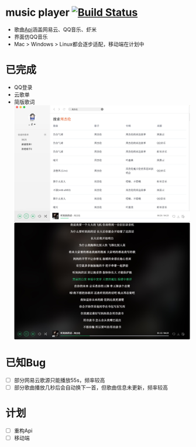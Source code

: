 # music player [![Build Status](https://travis-ci.org/sunzongzheng/music.svg?branch=master)](https://travis-ci.org/sunzongzheng/player)
- 歌曲[Api](https://github.com/sunzongzheng/musicAPI)涵盖网易云、QQ音乐、虾米
- 界面仿QQ音乐
- Mac > Windows > Linux都会逐步适配，移动端在计划中
# 已完成
- QQ登录
- 云歌单
- 简版歌词
![](demo/img1.png)
![](demo/img2.png)
# 已知Bug
- [ ] 部分网易云歌源只能播放55s，频率较高
- [ ] 部分歌曲播放几秒后会自动换下一首，但歌曲信息未更新，频率较高
# 计划
- [ ] 重构Api
- [ ] 移动端
